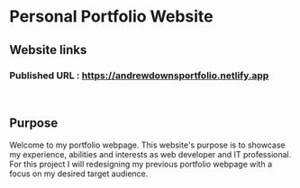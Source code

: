 # Personal Portfolio Website

## Website links

### Published URL : https://andrewdownsportfolio.netlify.app

<br>

## Purpose

Welcome to my portfolio webpage. This website's purpose is to showcase my experience, abilities and interests as web developer and IT professional. For this project I will redesigning my previous portfolio webpage with a focus on my desired target audience.

<br>